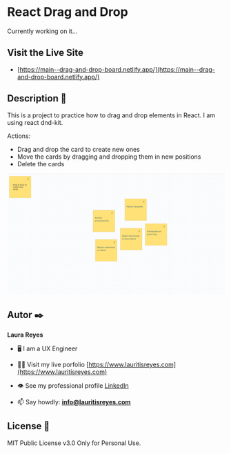 

# React Drag and Drop 

Currently working on it...

## Visit the Live Site
- [https://main--drag-and-drop-board.netlify.app/](https://main--drag-and-drop-board.netlify.app/)

## Description 📑

This is a project to practice how to drag and drop elements in React. I am using react dnd-kit.

Actions:
- Drag and drop the card to create new ones
- Move the cards by dragging and dropping them in new positions
- Delete the cards

![Screenshoot](https://github.com/lauritisreyes/board/blob/main/src/assets/notes.jpg)

## Autor ✒️
**Laura Reyes**

- 🖥 I am a UX Engineer

- 👨‍💻 Visit my live porfolio [https://www.lauritisreyes.com](https://www.lauritisreyes.com)

- 👁 See my professional profile [LinkedIn](https://www.linkedin.com/in/laura-reyes-sanz/)

- 📫 Say howdly: **info@lauritisreyes.com**

  
## License 📄
MIT Public License v3.0
Only for Personal Use.
